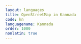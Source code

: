 ```yaml
---
layout: languages
title: OpenStreetMap in Kannada
code: kn
languagename: Kannada
order: 1000
nonlatin: true
---
```

